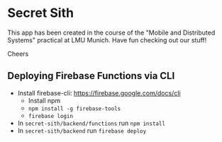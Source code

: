 # Secret Sith

This app has been created in the course of the "Mobile and Distributed Systems" practical at LMU Munich.
Have fun checking out our stuff!

Cheers

## Deploying Firebase Functions via CLI
* Install firebase-cli: https://firebase.google.com/docs/cli
  * Install npm
  * `npm install -g firebase-tools`
  * `firebase login`
* In `secret-sith/backend/functions` run `npm install`
* In `secret-sith/backend` run `firebase deploy`
